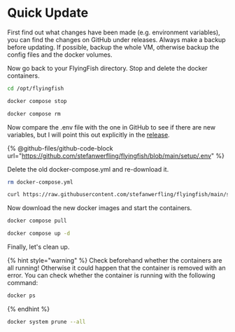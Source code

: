 # Quick Update

First find out what changes have been made (e.g. environment variables), you can find the changes on GitHub under releases. Always make a backup before updating. If possible, backup the whole VM, otherwise backup the config files and the docker volumes.



Now go back to your FlyingFish directory. Stop and delete the docker containers.

```sh
cd /opt/flyingfish
```

```sh
docker compose stop
```

```sh
docker compose rm
```

Now compare the .env file with the one in GitHub to see if there are new variables, but I will point this out explicitly in the [release](https://github.com/stefanwerfling/flyingfish/releases).

{% @github-files/github-code-block url="https://github.com/stefanwerfling/flyingfish/blob/main/setup/.env" %}

Delete the old docker-compose.yml and re-download it.

```sh
rm docker-compose.yml
```

```sh
curl https://raw.githubusercontent.com/stefanwerfling/flyingfish/main/setup/docker-compose.yml -o docker-compose.yml
```

Now download the new docker images and start the containers.

```sh
docker compose pull
```

```sh
docker compose up -d
```

Finally, let's clean up.

{% hint style="warning" %}
Check beforehand whether the containers are all running! Otherwise it could happen that the container is removed with an error. You can check whether the container is running with the following command:

```sh
docker ps
```
{% endhint %}

```sh
docker system prune --all
```
